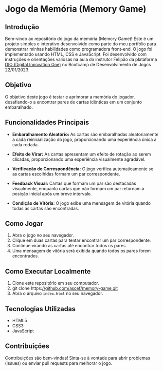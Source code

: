 # Jogo da Memória (Memory Game)

## Introdução

Bem-vindo ao repositório do jogo da memória (Memory Game)! Este é um projeto simples e interativo desenvolvido como parte do meu portfólio para demonstrar minhas habilidades como programadora front-end. O jogo foi implementado usando HTML, CSS e JavaScript. Foi desenvolvido com instruções e orientações valiosas na aula do instrutor Felipão da plataforma [DIO (Digital Innovation One)](https://www.digitalinnovation.one/) no Bootcamp de Desenvolvimento de Jogos 22/01/2023.


## Objetivo

O objetivo deste jogo é testar e aprimorar a memória do jogador, desafiando-o a encontrar pares de cartas idênticas em um conjunto embaralhado.

## Funcionalidades Principais

- **Embaralhamento Aleatório:** As cartas são embaralhadas aleatoriamente a cada reinicialização do jogo, proporcionando uma experiência única a cada rodada.

- **Efeito de Virar:** As cartas apresentam um efeito de rotação ao serem clicadas, proporcionando uma experiência visualmente agradável.

- **Verificação de Correspondência:** O jogo verifica automaticamente se as cartas escolhidas formam um par correspondente.

- **Feedback Visual:** Cartas que formam um par são destacadas visualmente, enquanto cartas que não formam um par retornam à posição inicial após um breve intervalo.

- **Condição de Vitória:** O jogo exibe uma mensagem de vitória quando todas as cartas são encontradas.

## Como Jogar

1. Abra o jogo no seu navegador.
2. Clique em duas cartas para tentar encontrar um par correspondente.
3. Continue virando as cartas até encontrar todos os pares.
4. Uma mensagem de vitória será exibida quando todos os pares forem encontrados.

## Como Executar Localmente

1. Clone este repositório em seu computador.
2. git clone https:[//github.com/ascef/memory-game.git](https://github.com/ascef182/memory-game)
3. Abra o arquivo `index.html` no seu navegador.

## Tecnologias Utilizadas

- HTML5
- CSS3
- JavaScript

## Contribuições

Contribuições são bem-vindas! Sinta-se à vontade para abrir problemas (issues) ou enviar pull requests para melhorar o jogo.


